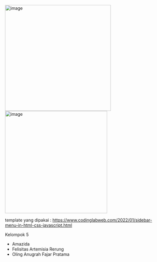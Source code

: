<img width="350" alt="image" src="https://user-images.githubusercontent.com/102134676/172282435-986ceb6a-d0cc-43fd-b03f-ecfa195eaa4d.png">
<img width="338" alt="image" src="https://user-images.githubusercontent.com/102134676/172282494-dc5db333-de32-48e3-a50e-c07480501dc5.png">

template yang dipakai : https://www.codinglabweb.com/2022/01/sidebar-menu-in-html-css-javascript.html

Kelompok 5
- Amazida
- Felisitas Artemisia Rerung
- Oling Anugrah Fajar Pratama
